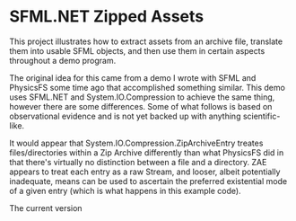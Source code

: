 ﻿# SFML.NET Zipped Assets

This project illustrates how to extract assets from an archive file, translate them into usable SFML objects, and then use them in certain aspects throughout a demo program.

The original idea for this came from a demo I wrote with SFML and PhysicsFS some time ago that accomplished something similar. This demo uses SFML.NET and System.IO.Compression to achieve the same thing, however there are some differences. Some of what follows is based on observational evidence and is not yet backed up with anything scientific-like.

It would appear that System.IO.Compression.ZipArchiveEntry treates files/directories within a Zip Archive differently than what PhysicsFS did in that there's virtually no distinction between a file and a directory. ZAE appears to treat each entry as a raw Stream, and looser, albeit potentially inadequate, means can be used to ascertain the preferred existential mode of a given entry (which is what happens in this example code).

The current version 
